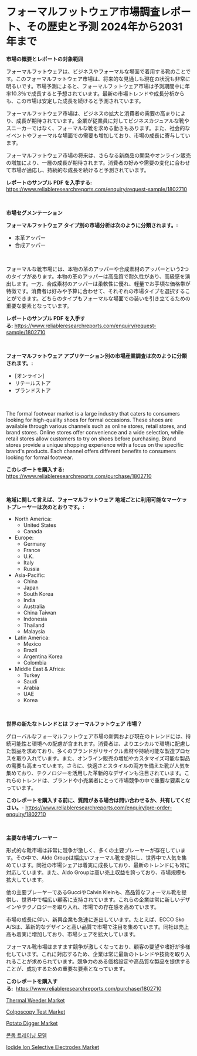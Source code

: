 <p><h1>フォーマルフットウェア市場調査レポート、その歴史と予測 2024年から2031年まで</h1></p><p><strong>市場の概要とレポートの対象範囲</strong></p>
<p><p>フォーマルフットウェアは、ビジネスやフォーマルな場面で着用する靴のことです。このフォーマルフットウェア市場は、将来的な見通しも現在の状況も非常に明るいです。市場予測によると、フォーマルフットウェア市場は予測期間中に年率10.3％で成長すると予想されています。最新の市場トレンドや成長分析からも、この市場は安定した成長を続けると予測されています。</p><p>フォーマルフットウェア市場は、ビジネスの拡大と消費者の需要の高まりにより、成長が期待されています。企業が従業員に対してビジネスカジュアルな靴やスニーカーではなく、フォーマルな靴を求める動きもあります。また、社会的なイベントやフォーマルな場面での需要も増加しており、市場の成長に寄与しています。</p><p>フォーマルフットウェア市場の将来は、さらなる新商品の開発やオンライン販売の増加により、一層の成長が期待されます。消費者の好みや需要の変化に合わせて市場が適応し、持続的な成長を続けると予測されています。</p></p>
<p><strong>レポートのサンプル PDF を入手する:</strong> <a href="https://www.reliableresearchreports.com/enquiry/request-sample/1802710">https://www.reliableresearchreports.com/enquiry/request-sample/1802710</a></p>
<p>&nbsp;</p>
<p><strong>市場セグメンテーション</strong></p>
<p><strong>フォーマルフットウェア タイプ別の市場分析は次のように分類されます。:</strong></p>
<p><ul><li>本革アッパー</li><li>合成アッパー</li></ul></p>
<p>&nbsp;</p>
<p><p>フォーマルな靴市場には、本物の革のアッパーや合成素材のアッパーという2つのタイプがあります。本物の革のアッパーは高品質で耐久性があり、高級感を演出します。一方、合成素材のアッパーは柔軟性に優れ、軽量でお手頃な価格帯が特徴です。消費者は好みや予算に合わせて、それぞれの市場タイプを選択することができます。どちらのタイプもフォーマルな場面での装いを引き立てるための重要な要素となっています。</p></p>
<p><strong>レポートのサンプル PDF を入手する:</strong>&nbsp;<a href="https://www.reliableresearchreports.com/enquiry/request-sample/1802710">https://www.reliableresearchreports.com/enquiry/request-sample/1802710</a></p>
<p>&nbsp;</p>
<p><strong> フォーマルフットウェア アプリケーション別の市場産業調査は次のように分類されます。:</strong></p>
<p><ul><li>[オンライン]</li><li>リテールストア</li><li>ブランドストア</li></ul></p>
<p>&nbsp;</p>
<p><p>The formal footwear market is a large industry that caters to consumers looking for high-quality shoes for formal occasions. These shoes are available through various channels such as online stores, retail stores, and brand stores. Online stores offer convenience and a wide selection, while retail stores allow customers to try on shoes before purchasing. Brand stores provide a unique shopping experience with a focus on the specific brand's products. Each channel offers different benefits to consumers looking for formal footwear.</p></p>
<p><strong>このレポートを購入する:</strong>&nbsp; <a href="https://www.reliableresearchreports.com/purchase/1802710">https://www.reliableresearchreports.com/purchase/1802710</a></p>
<p>&nbsp;</p>
<p><strong>地域に関して言えば、フォーマルフットウェア 地域ごとに利用可能なマーケットプレーヤーは次のとおりです。:</strong></p>
<p><ul>
    <li>
        North America:
        <ul>
            <li>United States</li>
            <li>Canada</li>
        </ul>
    </li>
    <li>
        Europe:
        <ul>
            <li>Germany</li>
            <li>France</li>
            <li>U.K.</li>
            <li>Italy</li>
            <li>Russia</li>
        </ul>
    </li>
    <li>
        Asia-Pacific:
        <ul>
            <li>China</li>
            <li>Japan</li>
            <li>South Korea</li>
            <li>India</li>
            <li>Australia</li>
            <li>China Taiwan</li>
            <li>Indonesia</li>
            <li>Thailand</li>
            <li>Malaysia</li>
        </ul>
    </li>
    <li>
        Latin America:
        <ul>
            <li>Mexico</li>
            <li>Brazil</li>
            <li>Argentina Korea</li>
            <li>Colombia</li>
        </ul>
    </li>
    <li>
        Middle East & Africa:
        <ul>
            <li>Turkey</li>
            <li>Saudi</li>
            <li>Arabia</li>
            <li>UAE</li>
            <li>Korea</li>
        </ul>
    </li>
    </ul></p>
<p>&nbsp;</p>
<p><strong>世界の新たなトレンドとは フォーマルフットウェア 市場？</strong></p>
<p><p>グローバルなフォーマルフットウェア市場の新興および現在のトレンドには、持続可能性と環境への配慮が含まれます。消費者は、よりエシカルで環境に配慮した製品を求めており、多くのブランドがリサイクル素材や持続可能な製造プロセスを取り入れています。また、オンライン販売の増加やカスタマイズ可能な製品の需要も高まっています。さらに、快適さとスタイルの両方を備えた靴が人気を集めており、テクノロジーを活用した革新的なデザインも注目されています。これらのトレンドは、ブランドや小売業者にとって市場競争の中で重要な要素となっています。</p></p>
<p><strong>このレポートを購入する前に、質問がある場合は問い合わせるか、共有してください。</strong>- <a href="https://www.reliableresearchreports.com/enquiry/pre-order-enquiry/1802710">https://www.reliableresearchreports.com/enquiry/pre-order-enquiry/1802710</a></p>
<p>&nbsp;</p>
<p><strong>主要な市場プレーヤー</strong></p>
<p><p>形式的な靴市場は非常に競争が激しく、多くの主要プレーヤーが存在しています。その中で、Aldo Groupは幅広いフォーマル靴を提供し、世界中で人気を集めています。同社の市場シェアは着実に成長しており、最新のトレンドにも常に対応しています。また、Aldo Groupは高い売上収益を誇っており、市場規模も拡大しています。</p><p>他の主要プレーヤーであるGucciやCalvin Kleinも、高品質なフォーマル靴を提供し、世界中で幅広い顧客に支持されています。これらの企業は常に新しいデザインやテクノロジーを取り入れ、市場での存在感を高めています。</p><p>市場の成長に伴い、新興企業も急速に進出しています。たとえば、ECCO Sko A/Sは、革新的なデザインと高い品質で市場で注目を集めています。同社は売上高も着実に増加しており、市場シェアを拡大しています。</p><p>フォーマル靴市場はますます競争が激しくなっており、顧客の要望や嗜好が多様化しています。これに対応するため、企業は常に最新のトレンドや技術を取り入れることが求められています。競争力のある価格設定や高品質な製品を提供することが、成功するための重要な要素となっています。</p></p>
<p><strong>このレポートを購入する:</strong>&nbsp;&nbsp;<a href="https://www.reliableresearchreports.com/purchase/1802710">https://www.reliableresearchreports.com/purchase/1802710</a></p>
<p><p><a href="https://github.com/lbird53714/Market-Research-Report-List-3/blob/main/thermal-weeder-market.md">Thermal Weeder Market</a></p><p><a href="https://bubble-tree-ea4.notion.site/Colposcopy-Test-Market-Size-Share-Trends-Analysis-Report-By-Material-By-Type-By-End-user-By-Re-649e508764614517bd60b55650430475">Colposcopy Test Market</a></p><p><a href="https://github.com/dringals/Market-Research-Report-List-3/blob/main/potato-digger-market.md">Potato Digger Market</a></p><p><a href="https://github.com/vdhdwjyp90142/Market-Research-Report-List-1/blob/main/7410209187237.md">콘돔 트레이닝 모델</a></p><p><a href="https://view.publitas.com/reportprime-1/iodide-ion-selective-electrodes-market-provides-a-comprehensive-analysis-including-a-macro-overview-of-the-market-as-well-as-micro-details-such-as-market-size-and-competitive-landscape/">Iodide Ion Selective Electrodes Market</a></p></p>